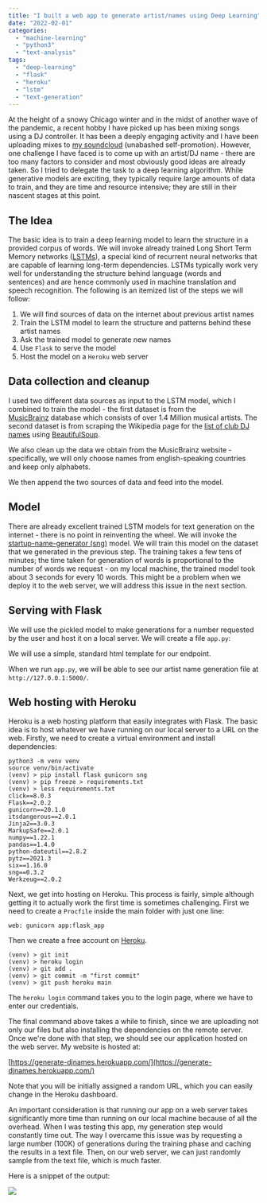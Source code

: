 ```yaml
---
title: "I built a web app to generate artist/names using Deep Learning"
date: "2022-02-01"
categories:
  - "machine-learning"
  - "python3"
  - "text-analysis"
tags:
  - "deep-learning"
  - "flask"
  - "heroku"
  - "lstm"
  - "text-generation"
---
```


At the height of a snowy Chicago winter and in the midst of another wave of the pandemic, a recent hobby I have picked up has been mixing songs using a DJ controller. It has been a deeply engaging activity and I have been uploading mixes to [my soundcloud](https://soundcloud.com/ajey-venkataraman) (unabashed self-promotion). However, one challenge I have faced is to come up with an artist/DJ name - there are too many factors to consider and most obviously good ideas are already taken. So I tried to delegate the task to a deep learning algorithm. While generative models are exciting, they typically require large amounts of data to train, and they are time and resource intensive; they are still in their nascent stages at this point.

## The Idea

The basic idea is to train a deep learning model to learn the structure in a provided corpus of words. We will invoke already trained Long Short Term Memory networks ([LSTMs](https://colah.github.io/posts/2015-08-Understanding-LSTMs/)), a special kind of recurrent neural networks that are capable of learning long-term dependencies. LSTMs typically work very well for understanding the structure behind language (words and sentences) and are hence commonly used in machine translation and speech recognition. The following is an itemized list of the steps we will follow:

1. We will find sources of data on the internet about previous artist names
2. Train the LSTM model to learn the structure and patterns behind these artist names
3. Ask the trained model to generate new names
4. Use `Flask` to serve the model
5. Host the model on a `Heroku` web server

## Data collection and cleanup

I used two different data sources as input to the LSTM model, which I combined to train the model - the first dataset is from the [MusicBrainz](https://musicbrainz.org/) database which consists of over 1.4 Million musical artists. The second dataset is from scraping the Wikipedia page for the [list of club DJ names](https://en.wikipedia.org/wiki/List_of_club_DJs) using [BeautifulSoup](https://beautiful-soup-4.readthedocs.io/en/latest/).

<script src="https://gist.github.com/ajey091/20d27a66db56f58979c2d8785772a062.js"></script>

<!-- \[gist https://gist.github.com/ajey091/20d27a66db56f58979c2d8785772a062\] -->

We also clean up the data we obtain from the MusicBrainz website - specifically, we will only choose names from english-speaking countries and keep only alphabets.

<script src="https://gist.github.com/ajey091/8d7a62f59256fd9b678c5cafcec0a397.js"></script>

<!-- \[gist https://gist.github.com/ajey091/8d7a62f59256fd9b678c5cafcec0a397\] -->

We then append the two sources of data and feed into the model.

## Model

There are already excellent trained LSTM models for text generation on the internet - there is no point in reinventing the wheel. We will invoke the [startup-name-generator (sng)](https://github.com/AlexEngelhardt/startup-name-generator) model. We will train this model on the dataset that we generated in the previous step. The training takes a few tens of minutes; the time taken for generation of words is proportional to the number of words we request - on my local machine, the trained model took about 3 seconds for every 10 words. This might be a problem when we deploy it to the web server, we will address this issue in the next section.

<script src="https://gist.github.com/ajey091/6f2d1d203d99ab9dc9d6f259bb9509d7.js"></script>

<!-- \[gist https://gist.github.com/ajey091/6f2d1d203d99ab9dc9d6f259bb9509d7\] -->

## Serving with Flask

We will use the pickled model to make generations for a number requested by the user and host it on a local server. We will create a file `app.py`:

<script src="https://gist.github.com/ajey091/84b7695c33a59fbd2bac1414e18f0026.js"></script>

<!-- \[gist https://gist.github.com/ajey091/84b7695c33a59fbd2bac1414e18f0026\] -->

We will use a simple, standard html template for our endpoint.

<script src="https://gist.github.com/ajey091/cb5794a1458ef48dbf1694ec92acb71d.js"></script>

<!-- \[gist https://gist.github.com/ajey091/cb5794a1458ef48dbf1694ec92acb71d\] -->

When we run `app.py`, we will be able to see our artist name generation file at `http://127.0.0.1:5000/`.

## Web hosting with Heroku

Heroku is a web hosting platform that easily integrates with Flask. The basic idea is to host whatever we have running on our local server to a URL on the web. Firstly, we need to create a virtual environment and install dependencies:

```
python3 -m venv venv
source venv/bin/activate
(venv) > pip install flask gunicorn sng
(venv) > pip freeze > requirements.txt
(venv) > less requirements.txt
click==8.0.3
Flask==2.0.2
gunicorn==20.1.0
itsdangerous==2.0.1
Jinja2==3.0.3
MarkupSafe==2.0.1
numpy==1.22.1
pandas==1.4.0
python-dateutil==2.8.2
pytz==2021.3
six==1.16.0
sng==0.3.2
Werkzeug==2.0.2
```

Next, we get into hosting on Heroku. This process is fairly, simple although getting it to actually work the first time is sometimes challenging. First we need to create a `Procfile` inside the main folder with just one line:

`web: gunicorn app:flask_app`

Then we create a free account on [Heroku](https://dashboard.heroku.com/).

```
(venv) > git init
(venv) > heroku login
(venv) > git add .
(venv) > git commit -m "first commit"
(venv) > git push heroku main
```

The `heroku login` command takes you to the login page, where we have to enter our credentials.

The final command above takes a while to finish, since we are uploading not only our files but also installing the dependencies on the remote server. Once we're done with that step, we should see our application hosted on the web server. My website is hosted at:

[https://generate-djnames.herokuapp.com/](https://generate-djnames.herokuapp.com/)

Note that you will be initially assigned a random URL, which you can easily change in the Heroku dashboard.

An important consideration is that running our app on a web server takes significantly more time than running on our local machine because of all the overhead. When I was testing this app, my generation step would constantly time out. The way I overcame this issue was by requesting a large number (100K) of generations during the training phase and caching the results in a text file. Then, on our web server, we can just randomly sample from the text file, which is much faster.

Here is a snippet of the output:

![](https://ajeyvenkataraman.files.wordpress.com/2022/02/image.png?w=862)
